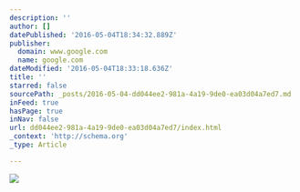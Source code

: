 ```yaml
---
description: ''
author: []
datePublished: '2016-05-04T18:34:32.889Z'
publisher:
  domain: www.google.com
  name: google.com
dateModified: '2016-05-04T18:33:18.636Z'
title: ''
starred: false
sourcePath: _posts/2016-05-04-dd044ee2-981a-4a19-9de0-ea03d04a7ed7.md
inFeed: true
hasPage: true
inNav: false
url: dd044ee2-981a-4a19-9de0-ea03d04a7ed7/index.html
_context: 'http://schema.org'
_type: Article

---
```

![](https://encrypted-tbn1.gstatic.com/images?q=tbn:ANd9GcTJKGk4MtSens8iNStyuYTqzZOkD3R9gPYN8hPPBx614Gq35Dva)